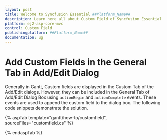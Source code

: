 ```yaml
---
layout: post
title: Welcome to Syncfusion Essential ##Platform_Name##
description: Learn here all about Custom Field of Syncfusion Essential ##Platform_Name## widgets based on HTML5 and jQuery.
platform: ej2-asp-core-mvc
control: Custom Field
publishingplatform: ##Platform_Name##
documentation: ug
---
```



# Add Custom Fields in the General Tab in Add/Edit Dialog

Generally in Gantt, Custom fields are displayed in the Custom Tab of the Add/Edit dialogs. However, they can be included in the General Tab of Add/Edit Dialog Box using `actionBegin` and `actionComplete` events. These events are used to append the custom field to the dialog box. The following code snippets demonstrate the solution.

{% aspTab template="gantt/how-to/customfield", sourceFiles="customfield.cs" %}

{% endaspTab %}